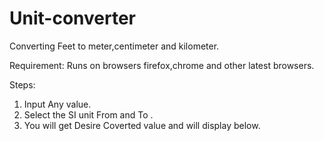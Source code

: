 # Unit-converter
Converting Feet to meter,centimeter and kilometer.

Requirement:
Runs on browsers firefox,chrome and other latest browsers.

Steps:
1. Input Any value.
2. Select the SI unit From and To .
3. You will get Desire Coverted value and  will display below.

